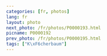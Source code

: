 ```yaml
---
categories: [fr, photos]
lang: fr
layout: photo
next_photo: /fr/photos/P0000193.html
picname: P0000192
prev_photo: /fr/photos/P0000195.html
tags: ["K\xF6cherbaum"]
---
```

